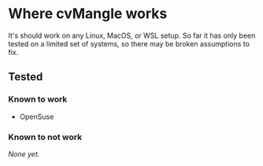 <!-- Copyright (C) 2023  Kevin Sandom -->
# Where cvMangle works

It's should work on any Linux, MacOS, or WSL setup. So far it has only been tested on a limited set of systems, so there may be broken assumptions to fix.

## Tested

### Known to work

* OpenSuse

### Known to not work

_None yet._
